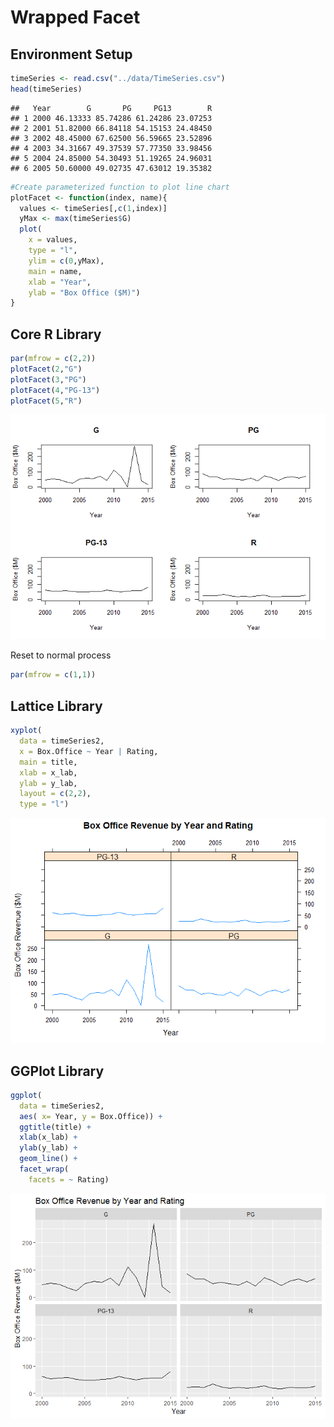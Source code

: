 # Wrapped Facet

## Environment Setup


``` r
timeSeries <- read.csv("../data/TimeSeries.csv")
head(timeSeries)
```

    ##   Year        G       PG     PG13        R
    ## 1 2000 46.13333 85.74286 61.24286 23.07253
    ## 2 2001 51.82000 66.84118 54.15153 24.48450
    ## 3 2002 48.45000 67.62500 56.59665 23.52896
    ## 4 2003 34.31667 49.37539 57.77350 33.98456
    ## 5 2004 24.85000 54.30493 51.19265 24.96031
    ## 6 2005 50.60000 49.02735 47.63012 19.35382

``` r
#Create parameterized function to plot line chart
plotFacet <- function(index, name){
  values <- timeSeries[,c(1,index)]
  yMax <- max(timeSeries$G)
  plot(
    x = values,
    type = "l",
    ylim = c(0,yMax),
    main = name,
    xlab = "Year",
    ylab = "Box Office ($M)")
}
```

## Core R Library

``` r
par(mfrow = c(2,2))
plotFacet(2,"G")
plotFacet(3,"PG")
plotFacet(4,"PG-13")
plotFacet(5,"R")
```

![](../../images/statistics/wrapped_facet_1.png)

Reset to normal process

``` r
par(mfrow = c(1,1))
```

## Lattice Library

``` r
xyplot(
  data = timeSeries2,
  x = Box.Office ~ Year | Rating,
  main = title,
  xlab = x_lab,
  ylab = y_lab,
  layout = c(2,2),
  type = "l")
```

![](../../images/statistics/wrapped_facet_2.png)

## GGPlot Library


``` r
ggplot(
  data = timeSeries2,
  aes( x= Year, y = Box.Office)) +
  ggtitle(title) +
  xlab(x_lab) +
  ylab(y_lab) +
  geom_line() +
  facet_wrap(
    facets = ~ Rating)
```

![](../../images/statistics/wrapped_facet_3.png)